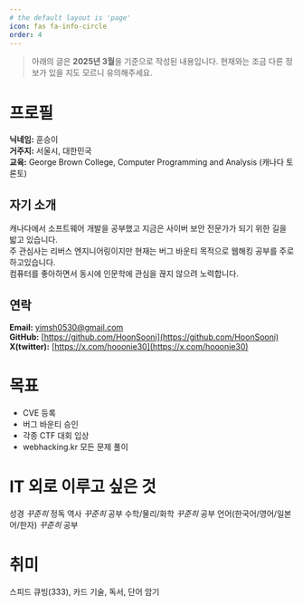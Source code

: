```yaml
---
# the default layout is 'page'
icon: fas fa-info-circle
order: 4
---
```


> 아래의 글은 **2025년 3월**을 기준으로 작성된 내용입니다. 현재와는 조금 다른 정보가 있을 지도 모르니 유의해주세요.

# 프로필
**닉네임:** 훈승이<br />
**거주지:** 서울시, 대한민국<br />
**교육:** George Brown College, Computer Programming and Analysis (캐나다 토론토)<br />

## 자기 소개
캐나다에서 소프트웨어 개발을 공부했고 지금은 사이버 보안 전문가가 되기 위한 길을 밟고 있습니다.<br />
주 관심사는 리버스 엔지니어링이지만 현재는 버그 바운티 목적으로 웹해킹 공부를 주로 하고있습니다.<br />
컴퓨터를 좋아하면서 동시에 인문학에 관심을 끊지 않으려 노력합니다.

## 연락
**Email:** [yimsh0530@gmail.com](mailto:yimsh0530@gmail.com)<br />
**GitHub:** [https://github.com/HoonSooni](https://github.com/HoonSooni)<br />
**X(twitter):** [https://x.com/hooonie30](https://x.com/hooonie30)

# 목표
* CVE 등록
* 버그 바운티 승인
* 각종 CTF 대회 입상
* webhacking.kr 모든 문제 풀이

# IT 외로 이루고 싶은 것
성경 *꾸준히* 정독
역사 *꾸준히* 공부
수학/물리/화학 *꾸준히* 공부
언어(한국어/영어/일본어/한자) *꾸준히* 공부

# 취미
스피드 큐빙(333), 카드 기술, 독서, 단어 암기